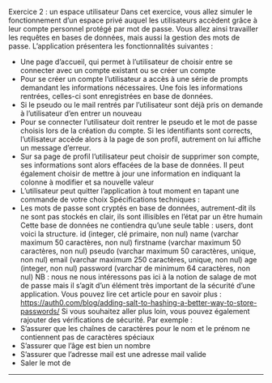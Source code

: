 Exercice 2
: un espace utilisateur
Dans cet exercice, vous allez simuler le fonctionnement d’un espace privé auquel les utilisateurs 
accèdent grâce à leur compte personnel protégé par mot de passe. Vous allez ainsi travailler les 
requêtes en bases de données, mais aussi la gestion des mots de passe.
L’application présentera les fonctionnalités suivantes
:
- Une page d’accueil, qui permet à l’utilisateur de choisir entre se connecter avec un compte 
existant ou se créer un compte
- Pour se créer un compte l’utilisateur a accès à une série de prompts demandant les informations 
nécessaires. Une fois les informations rentrées, celles-ci sont enregistrées en base de données.
- Si le pseudo ou le mail rentrés par l’utilisateur sont déjà pris on demande à l’utilisateur d’en entrer
un nouveau
- Pour se connecter l’utilisateur doit rentrer le pseudo et le mot de passe choisis lors de la création 
du compte. Si les identifiants sont corrects, l’utilisateur accède alors à la page de son profil, 
autrement on lui affiche un message d’erreur.
- Sur sa page de profil l’utilisateur peut choisir de supprimer son compte, ses informations sont 
alors effacées de la base de données. Il peut également choisir de mettre à jour une information en 
indiquant la colonne à modifier et sa nouvelle valeur
- L’utilisateur peut quitter l’application à tout moment en tapant une commande de votre choix
Spécifications techniques
:
- Les mots de passe sont cryptés en base de données, autrement-dit ils ne sont pas stockés en clair, 
ils sont illisibles en l’état par un être humain
Cette base de données ne contiendra qu’une seule table
: users, dont voici la structure.
id (integer, clé primaire, non nul)
name (varchar maximum 50 caractères, non nul) 
firstname (varchar maximum 50 caractères, non nul) 
pseudo (varchar maximum 50 caractères, unique, non nul) 
email (varchar maximum 250 caractères, unique, non nul) 
age (integer, non nul)
password (varchar de minimum 64 caractères, non nul)
NB
: nous ne nous intéressons pas ici à la notion de salage de mot de passe mais il s’agit d’un 
élément très important de la sécurité d’une application. Vous pouvez lire cet article pour en savoir 
plus
: 
https://auth0.com/blog/adding-salt-to-hashing-a-better-way-to-store-passwords/
Si vous souhaitez aller plus loin, vous pouvez également rajouter des vérifications de sécurité. Par 
exemple
:
- S’assurer que les chaînes de caractères pour le nom et le prénom ne contiennent pas de caractères 
spéciaux
- S’assurer que l’âge est bien un nombre
- S’assurer que l’adresse mail est une adresse mail valide
- Saler le mot de 
---------------------------------------------------------------------------------------------------------------
